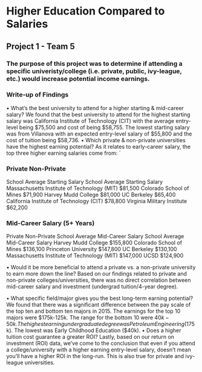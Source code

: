 # Higher Education Compared to Salaries
## Project 1 - Team 5

### The purpose of this project was to determine if attending a specific univeristy/college (i.e. private, public, ivy-league, etc.) would increase potential income earnings.

### Write-up of Findings
•	What’s the best university to attend for a higher starting & mid-career salary?
We found that the best university to attend for the highest starting salary was California Institute of Technology (CIT) with the average entry-level being $75,500 and cost of being $58,755. The lowest starting salary was from Villanova with an expected entry-level salary of $55,800 and the cost of tuition being $58,736.
•	Which private & non-private universities have the highest earning potential?
As it relates to early-career salary, the top three higher earning salaries come from:
`
### Private	Non-Private
School	Average Starting Salary	School	Average Starting Salary
Massachusetts Institute of Technology (MIT)	$81,500	Colorado School of Mines	$71,900
Harvey Mudd College	$81,000	UC Berkeley	$65,400
California Institute of Technology (CIT)	$78,800	Virginia Military Institute	$62,200

### Mid-Career Salary (5+ Years)
Private	Non-Private
School	Average Mid-Career Salary	School	Average Mid-Career Salary
Harvey Mudd College	$155,800	Colorado School of Mines	$136,100
Princeton University	$147,800	UC Berkeley	$130,100
Massachusetts Institute of Technology (MIT)	$147,000	UCSD	$124,900

•	Would it be more beneficial to attend a private vs. a non-private university to earn more down the line?
Based on our findings related to private and non-private colleges/universities, there was no direct correlation between mid-career salary and investment (undergrad tuition/4-year degree). 
 
•	What specific field/major gives you the best long-term earning potential? 
We found that there was a significant difference between the pay scale of the top ten and bottom ten majors in 2015. The earnings for the top 10 majors were $175k-125k. The range for the bottom 10 were $40k-50k. The highest earning undergraduate degree was Petroleum Engineering ($175k). The lowest was Early Childhood Education ($40k).
•	Does a higher tuition cost guarantee a greater ROI?
Lastly, based on our return on investment (ROI) data, we’ve come to the conclusion that even if you attend a college/university with a higher earning entry-level salary, doesn’t mean you’ll have a higher ROI in the long-run. This is also true for private and ivy-league universities.

